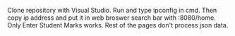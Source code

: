 Clone repository with Visual Studio. Run and type ipconfig in cmd. Then copy ip address and put it in web broswer search bar with :8080/home. Only Enter Student Marks works. Rest of the pages don't process json data.
